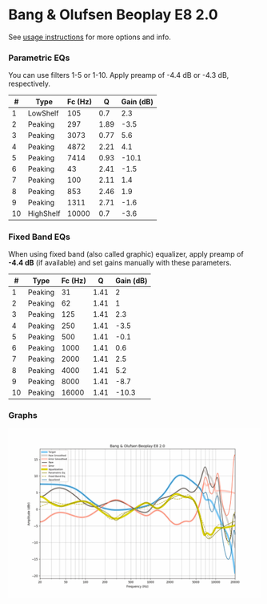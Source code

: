 # Bang & Olufsen Beoplay E8 2.0
See [usage instructions](https://github.com/jaakkopasanen/AutoEq#usage) for more options and info.

### Parametric EQs
You can use filters 1-5 or 1-10. Apply preamp of -4.4 dB or -4.3 dB, respectively.

|   # | Type      |   Fc (Hz) |    Q |   Gain (dB) |
|-----|-----------|-----------|------|-------------|
|   1 | LowShelf  |       105 | 0.7  |         2.3 |
|   2 | Peaking   |       297 | 1.89 |        -3.5 |
|   3 | Peaking   |      3073 | 0.77 |         5.6 |
|   4 | Peaking   |      4872 | 2.21 |         4.1 |
|   5 | Peaking   |      7414 | 0.93 |       -10.1 |
|   6 | Peaking   |        43 | 2.41 |        -1.5 |
|   7 | Peaking   |       100 | 2.11 |         1.4 |
|   8 | Peaking   |       853 | 2.46 |         1.9 |
|   9 | Peaking   |      1311 | 2.71 |        -1.6 |
|  10 | HighShelf |     10000 | 0.7  |        -3.6 |

### Fixed Band EQs
When using fixed band (also called graphic) equalizer, apply preamp of **-4.4 dB** (if available) and set gains manually with these parameters.

|   # | Type    |   Fc (Hz) |    Q |   Gain (dB) |
|-----|---------|-----------|------|-------------|
|   1 | Peaking |        31 | 1.41 |         2   |
|   2 | Peaking |        62 | 1.41 |         1   |
|   3 | Peaking |       125 | 1.41 |         2.3 |
|   4 | Peaking |       250 | 1.41 |        -3.5 |
|   5 | Peaking |       500 | 1.41 |        -0.1 |
|   6 | Peaking |      1000 | 1.41 |         0.6 |
|   7 | Peaking |      2000 | 1.41 |         2.5 |
|   8 | Peaking |      4000 | 1.41 |         5.2 |
|   9 | Peaking |      8000 | 1.41 |        -8.7 |
|  10 | Peaking |     16000 | 1.41 |       -10.3 |

### Graphs
![](./Bang%20&%20Olufsen%20Beoplay%20E8%202.0.png)
